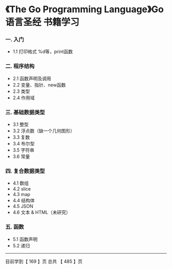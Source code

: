 # 《The Go Programming Language》Go语言圣经 书籍学习

### 一. 入门
- 1.1 打印格式 %d等，print函数

### 二. 程序结构
- 2.1 函数声明及调用
- 2.2 变量、指针、new函数
- 2.3 类型
- 2.4 作用域

### 三. 基础数据类型
- 3.1 整型
- 3.2 浮点数（缺一个几何图形）
- 3.3 复数 
- 3.4 布尔型
- 3.5 字符串
- 3.6 常量

### 四. 复合数据类型
- 4.1 数组
- 4.2 slice
- 4.3 map
- 4.4 结构体
- 4.5 JSON
- 4.6 文本 & HTML（未研究）

### 五. 函数
- 5.1 函数声明
- 5.2 递归


---
目前学到【 169 】页
总共   【 485 】页